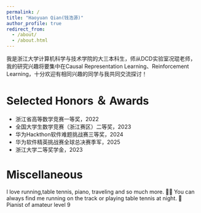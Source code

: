 ```yaml
---
permalink: /
title: "Haoyuan Qian(钱浩源)"
author_profile: true
redirect_from: 
  - /about/
  - /about.html
---
```


我是浙江大学计算机科学与技术学院的大三本科生，师从DCD实验室况琨老师，我的研究兴趣将要集中在Causal Representation Learning、Reinforcement Learning，十分欢迎有相同兴趣的同学与我共同交流探讨！



Selected Honors ＆ Awards
======
- 浙江省高等数学竞赛一等奖，2022
- 全国大学生数学竞赛（浙江赛区）二等奖，2023
- 华为Hackthon软件难题挑战赛三等奖，2024
- 华为软件精英挑战赛全球总决赛季军，2025
- 浙江大学二等奖学金，2023



Miscellaneous
=======
<!-- ------用这个注释字体会更小 -->
I love running,table tennis, piano, traveling and so much more.
🏃‍♀️ You can always find me running on the track or playing table tennis at night.
🎹 Pianist of amateur level 9

<!-- Example: editing a markdown file for a talk
![Editing a markdown file for a talk](/images/editing-talk.png)

For more info
------
More info about configuring Academic Pages can be found in [the guide](https://academicpages.github.io/markdown/), the [growing wiki](https://github.com/academicpages/academicpages.github.io/wiki), and you can always [ask a question on GitHub](https://github.com/academicpages/academicpages.github.io/discussions). The [guides for the Minimal Mistakes theme](https://mmistakes.github.io/minimal-mistakes/docs/configuration/) (which this theme was forked from) might also be helpful. -->
